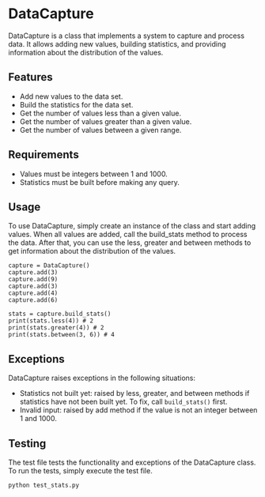 # DataCapture

DataCapture is a class that implements a system to capture and process data. It allows adding new values, building statistics, and providing information about the distribution of the values.

## Features

- Add new values to the data set.
- Build the statistics for the data set.
- Get the number of values less than a given value.
- Get the number of values greater than a given value.
- Get the number of values between a given range.

## Requirements

- Values must be integers between 1 and 1000.
- Statistics must be built before making any query.

## Usage

To use DataCapture, simply create an instance of the class and start adding values. When all values are added, call the build_stats method to process the data. After that, you can use the less, greater and between methods to get information about the distribution of the values.

```
capture = DataCapture()
capture.add(3)
capture.add(9)
capture.add(3)
capture.add(4)
capture.add(6)

stats = capture.build_stats()
print(stats.less(4)) # 2
print(stats.greater(4)) # 2
print(stats.between(3, 6)) # 4
```

## Exceptions

DataCapture raises exceptions in the following situations:

- Statistics not built yet: raised by less, greater, and between methods if statistics have not been built yet. To fix, call `build_stats()` first.
- Invalid input: raised by add method if the value is not an integer between 1 and 1000.

## Testing

The test file tests the functionality and exceptions of the DataCapture class. To run the tests, simply execute the test file.

```
python test_stats.py
```

